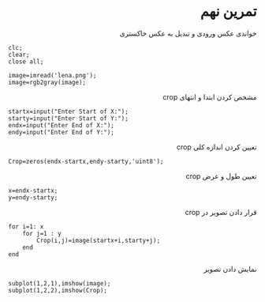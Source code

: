 <div dir = "rtl">
  <h1> تمرین نهم </h1>
  </div>
  
  <div  dir = "rtl">
       خواندی عکس ورودی و تبدیل به عکس خاکستری
  </div>
  
  ````
clc;
clear;
close all;

image=imread('lena.png');
image=rgb2gray(image);

````
  
  <div  dir = "rtl">
      مشخص کردن ابتدا و انتهای crop
  </div>
  
````  
startx=input("Enter Start of X:");
starty=input("Enter Start of Y:");
endx=input("Enter End of X:");
endy=input("Enter End of Y:");

````

 <div  dir = "rtl">
     تعیین کردن اندازه کلی crop 
  </div>
  
  ````
  Crop=zeros(endx-startx,endy-starty,'uint8');

````

<div dir = "rtl">
   تعیین طول و عرض crop  
</div>
  
  ````
x=endx-startx;
y=endy-starty;

````
<div dir = "rtl">
  قرار دادن تصویر در crop 
</div>

````
for i=1: x
    for j=1 : y
        Crop(i,j)=image(startx+i,starty+j);
    end
end
````

<div dir = "rtl">
  نمایش دادن تصویر 
</div>

````
subplot(1,2,1),imshow(image);
subplot(1,2,2),imshow(Crop);
  ````

